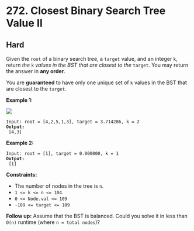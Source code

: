 # 272. Closest Binary Search Tree Value II

## Hard



Given the `root` of a binary search tree, a `target` value, and an integer `k`, return _the_ `k` _values in the BST that are closest to the_ `target`. You may return the answer in **any order**.

You are **guaranteed** to have only one unique set of `k` values in the BST that are closest to the `target`.

&#x20;

**Example 1:**

![](https://assets.leetcode.com/uploads/2021/03/12/closest1-1-tree.jpg)

<pre><code>Input: root = [4,2,5,1,3], target = 3.714286, k = 2
<strong>Output:
</strong> [4,3]
</code></pre>

**Example 2:**

<pre><code>Input: root = [1], target = 0.000000, k = 1
<strong>Output:
</strong> [1]
</code></pre>

&#x20;

**Constraints:**

* The number of nodes in the tree is `n`.
* `1 <= k <= n <= 104`.
* `0 <= Node.val <= 109`
* `-109 <= target <= 109`

&#x20;

**Follow up:** Assume that the BST is balanced. Could you solve it in less than `O(n)` runtime (where `n = total nodes`)?
